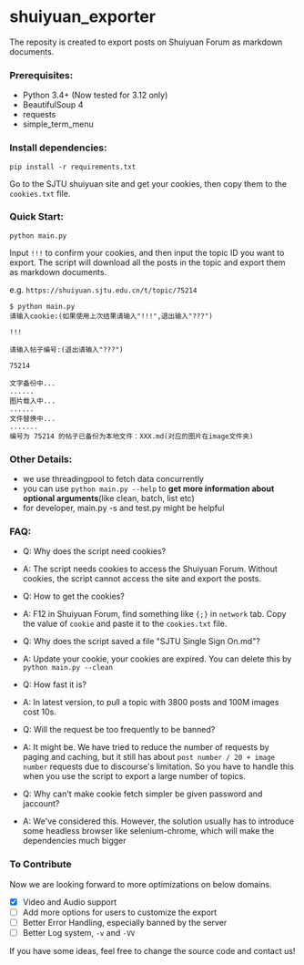 # shuiyuan_exporter

The reposity is created to export posts on Shuiyuan Forum as markdown documents.

### Prerequisites:

- Python 3.4+ (Now tested for 3.12 only)
- BeautifulSoup 4
- requests
- simple_term_menu

### Install dependencies:

```
pip install -r requirements.txt
```
Go to the SJTU shuiyuan site and get your cookies, then copy them to the `cookies.txt` file.

### Quick Start:

```
python main.py
```
Input `!!!` to confirm your cookies, and then input the topic ID you want to export. The script will download all the posts in the topic and export them as markdown documents.

e.g. `https://shuiyuan.sjtu.edu.cn/t/topic/75214`

```shell
$ python main.py
请输入cookie:(如果使用上次结果请输入"!!!",退出输入"???")

!!!

请输入帖子编号:(退出请输入"???")

75214

文字备份中...
......
图片载入中...
......
文件替换中...
.......
编号为 75214 的帖子已备份为本地文件：XXX.md(对应的图片在image文件夹)
```

### Other Details:
- we use threadingpool to fetch data concurrently
- you can use `python main.py --help` to **get more information about optional arguments**(like clean, batch, list etc)
- for developer, main.py -s and test.py might be helpful

### FAQ:

- Q: Why does the script need cookies?
- A: The script needs cookies to access the Shuiyuan Forum. Without cookies, the script cannot access the site and export the posts.

- Q: How to get the cookies?
- A: F12 in Shuiyuan Forum, find something like `{;}` in `network` tab. Copy the value of `cookie` and paste it to the `cookies.txt` file.

- Q: Why does the script saved a file "SJTU Single Sign On.md"?
- A: Update your cookie, your cookies are expired. You can delete this by `python main.py --clean`

- Q: How fast it is?
- A: In latest version, to pull a topic with 3800 posts and 100M images cost 10s.

- Q: Will the request be too frequently to be banned?
- A: It might be. We have tried to reduce the number of requests by paging and caching, but it still has about `post number / 20 + image number` requests due to discourse's limitation. So you have to handle this when you use the script to export a large number of topics.

- Q: Why can't make cookie fetch simpler be given password and jaccount?
- A: We've considered this. However, the solution usually has to introduce some headless browser like selenium-chrome, which will make the dependencies much bigger

### To Contribute
Now we are looking forward to more optimizations on below domains. 
- [x] Video and Audio support
- [ ] Add more options for users to customize the export
- [ ] Better Error Handling, especially banned by the server
- [ ] Better Log system, `-v` and `-VV`

If you have some ideas, feel free to change the source code and contact us!


